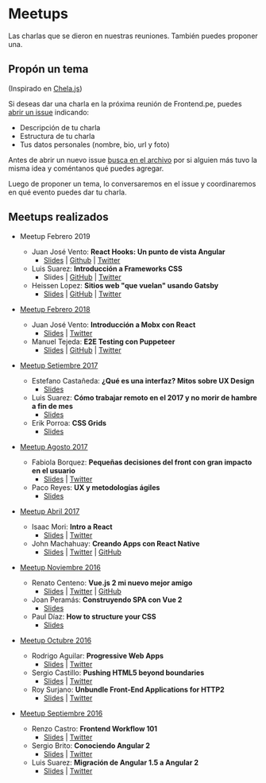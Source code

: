 # Meetups

Las charlas que se dieron en nuestras reuniones. También puedes proponer una.

## Propón un tema

(Inspirado en [Chela.js](https://github.com/javascriptmx/chelajs/wiki))

Si deseas dar una charla en la próxima reunión de Frontend.pe, puedes [abrir un issue](https://github.com/Frontendpe/meetups/issues/new) indicando:

* Descripción de tu charla
* Estructura de tu charla
* Tus datos personales (nombre, bio, url y foto)

Antes de abrir un nuevo issue [busca en el archivo](https://github.com/Frontendpe/meetups/issues?utf8=✓&q=) por si alguien más tuvo la misma idea y coméntanos qué puedes agregar.

Luego de proponer un tema, lo conversaremos en el issue y coordinaremos en qué evento puedes dar tu charla.

## Meetups realizados

* Meetup Febrero 2019
  * Juan José Vento: **React Hooks: Un punto de vista Angular**
    * [Slides](https://docs.google.com/presentation/d/1Mym04S08sR-5xfE3lB2POKTHdP8836VtlCVO-mTq68g) | [Github](https://github.com/jjvsevilla/react-hooks) | [Twitter](https://twitter.com/jjvsevilla)
  * Luis Suarez: **Introducción a Frameworks CSS**
    * Slides | [GitHub](https://github.com/luchotess) | [Twitter](https://twitter.com/luchotess)
  * Heissen Lopez: **Sitios web "que vuelan" usando Gatsby**
    * [Slides](https://docs.google.com/presentation/d/1X7JFMOgfkaK2IZwHV0lvQv0Bm_oRbo2FszHfmdIRokg) | [GitHub](https://github.com/heilop) | [Twitter](https://twitter.com/heilop)

* [Meetup Febrero 2018](https://www.eventbrite.com/e/frontendpe-meetup-febrero-tickets-42906438312)
  * Juan José Vento: **Introducción a Mobx con React**
    * [Slides](http://slides.com/jjvsevilla/introduccion-a-mobx-y-react/fullscreen#/) | [Twitter](https://twitter.com/jjvsevilla)
  * Manuel Tejeda: **E2E Testing con Puppeteer**
    * [Slides](https://docs.google.com/presentation/d/1jyXBsP_gUbn-EyQaMCEocFkVPuDy6XZvDun1127u9vQ) | [GitHub](https://github.com/matedeilo/puppeteer-expo) | [Twitter](https://twitter.com/matedeilo)

* [Meetup Setiembre 2017](https://www.eventbrite.com/e/frontendpe-meetup-setiembre-tickets-38158581344)
  * Estefano Castañeda: **¿Qué es una interfaz? Mitos sobre UX Design**
    * [Slides](https://drive.google.com/file/d/0B1GSvAe2ggaMUGpDMkZKVXNZTnc/view?usp=sharing)
  * Luis Suarez: **Cómo trabajar remoto en el 2017 y no morir de hambre a fin de mes**
    * [Slides](https://drive.google.com/file/d/0B1GSvAe2ggaMME1KNDdYU3RDRzg/view?usp=sharing)
  * Erik Porroa: **CSS Grids**
    * [Slides](https://drive.google.com/file/d/0B1GSvAe2ggaMdzRVZUxlRWVqUVk/view?usp=sharing)
    
* [Meetup Agosto 2017](https://www.eventbrite.com/e/frontendpe-meetup-agosto-tickets-37319888792)
  * Fabiola Borquez: **Pequeñas decisiones del front con gran impacto en el usuario**
    * [Slides](https://drive.google.com/file/d/0Bx0yn-a3temAVVZuSHpxSkJiUVE/view?usp=sharing) | [Twitter](https://twitter.com/fabi_borquez)
  * Paco Reyes: **UX y metodologías ágiles**
    * [Slides](https://drive.google.com/file/d/0Bx0yn-a3temAM2dWSndyZ0lvQVE/view?usp=sharing)
    
* [Meetup Abril 2017](https://www.eventbrite.com/e/frontendpe-meetup-abril-registration-33879929782)
  * Isaac Mori: **Intro a React**
    * [Slides](http://slides.com/isaacluismoriguerra/deck#/) | [Twitter](https://twitter.com/lueimg)
  * John Machahuay: **Creando Apps con React Native**
    * [Slides](http://slides.com/johnprog/react-native-webinar-18#/) | [Twitter](https://twitter.com/Johnp_js) | [GitHub](https://github.com/JohnProg)
    
* [Meetup Noviembre 2016](https://www.eventbrite.com/e/frontendpe-meetup-noviembre-tickets-29416828526)
  * Renato Centeno: **Vue.js 2 mi nuevo mejor amigo**
    * [Slides](https://speakerdeck.com/elnato/vue-dot-js-2-mi-nuevo-mejor-amigo-frontend-dot-pe-3er-meetup) | [Twitter](https://twitter.com/hellorenato) | [GitHub](https://github.com/elnato)
  * Joan Peramás: **Construyendo SPA con Vue 2**
    * [Slides](https://drive.google.com/file/d/0Bx0yn-a3temAeUFJZW9GaERfLUk/view?usp=sharing)
  * Paul Díaz: **How to structure your CSS**
    * [Slides](https://github.com/paulrrdiaz/how-to-structure-your-css)

* [Meetup Octubre 2016](https://www.eventbrite.com/e/frontendpe-meetup-octubre-tickets-28484190982)
  * Rodrigo Aguilar: **Progressive Web Apps**
    * [Slides](https://www.dropbox.com/s/gr16u27gutmki67/Progressive%20Web%20Apps.pdf?dl=0) | [Twitter](https://twitter.com/rod_nato)
  * Sergio Castillo: **Pushing HTML5 beyond boundaries**
    * [Slides](http://www.slideshare.net/scyrizales/pushing-html5-beyond-boundaries) | [Twitter](https://twitter.com/scyrizales)
  * Roy Surjano: **Unbundle Front-End Applications for HTTP2**
    * [Slides](http://slides.com/rsurjano/unbundle-frontend-applications-for-http2#/) | [Twitter](http://twitter.com/rsurjano)

* [Meetup Septiembre 2016](https://www.eventbrite.com/e/frontendpe-meetup-septiembre-tickets-27797278408)
  * Renzo Castro: **Frontend Workflow 101**
    * [Slides](https://renzocastro.github.io/talks/2016/front-end-workflow-101/) | [Twitter](https://twitter.com/otakurzo)
  * Sergio Brito: **Conociendo Angular 2**
    * [Slides](http://www.slideshare.net/yacaFx/conociendo-angular-2) | [Twitter](https://twitter.com/yacafx)
  * Luis Suarez: **Migración de Angular 1.5 a Angular 2**
    * [Slides](https://docs.google.com/presentation/d/1_BrLAAwEoyjxA-_nW6FEErMgkvCSvb4hIAfcWGyQ65g/edit) | [Twitter](https://twitter.com/luchotess)
